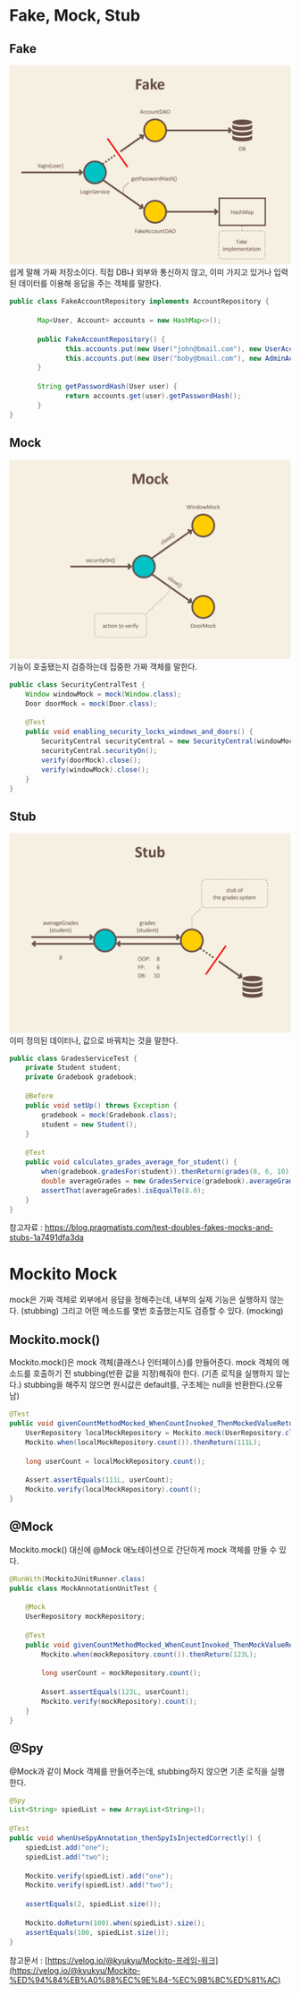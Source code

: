 # Fake, Mock, Stub
## Fake
![img.png](../image/fake.png)
쉽게 말해 가짜 저장소이다. 직접 DB나 외부와 통신하지 않고, 이미 가지고 있거나 입력된 데이터를 이용해 응답을 주는 객체를 말한다. 
~~~java
public class FakeAccountRepository implements AccountRepository {
       
       Map<User, Account> accounts = new HashMap<>();
       
       public FakeAccountRepository() {
              this.accounts.put(new User("john@bmail.com"), new UserAccount());
              this.accounts.put(new User("boby@bmail.com"), new AdminAccount());
       }
       
       String getPasswordHash(User user) {
              return accounts.get(user).getPasswordHash();
       }
}
~~~
## Mock
![img_2.png](../image/mock.png)
기능이 호출됐는지 검증하는데 집중한 가짜 객체를 말한다. 
~~~java
public class SecurityCentralTest {
    Window windowMock = mock(Window.class);
    Door doorMock = mock(Door.class);

    @Test
    public void enabling_security_locks_windows_and_doors() {
        SecurityCentral securityCentral = new SecurityCentral(windowMock, doorMock);
        securityCentral.securityOn();
        verify(doorMock).close();
        verify(windowMock).close();
    }
}
~~~
## Stub
![img_1.png](../image/stub.png)
이미 정의된 데이터나, 값으로 바꿔치는 것을 말한다. 
~~~java
public class GradesServiceTest {
    private Student student;
    private Gradebook gradebook;

    @Before
    public void setUp() throws Exception {
        gradebook = mock(Gradebook.class);
        student = new Student();
    }

    @Test
    public void calculates_grades_average_for_student() {
        when(gradebook.gradesFor(student)).thenReturn(grades(8, 6, 10)); //stubbing gradebook
        double averageGrades = new GradesService(gradebook).averageGrades(student);
        assertThat(averageGrades).isEqualTo(8.0);
    }
}
~~~
참고자료 : https://blog.pragmatists.com/test-doubles-fakes-mocks-and-stubs-1a7491dfa3da
# Mockito Mock
mock은 가짜 객체로 외부에서 응답을 정해주는데, 내부의 실제 기능은 실행하지 않는다. (stubbing)
그리고 어떤 메소드를 몇번 호출했는지도 검증할 수 있다. (mocking)

## Mockito.mock()
Mockito.mock()은 mock 객체(클래스나 인터페이스)를 만들어준다.
mock 객체의 메소드를 호출하기 전 stubbing(반환 값을 지정)해줘야 한다. (기존 로직을 실행하지 않는다.)
stubbing을 해주지 않으면 원시값은 default를, 구조체는 null을 반환한다.(오류남)
~~~java
@Test
public void givenCountMethodMocked_WhenCountInvoked_ThenMockedValueReturned() {
    UserRepository localMockRepository = Mockito.mock(UserRepository.class);
    Mockito.when(localMockRepository.count()).thenReturn(111L);

    long userCount = localMockRepository.count();

    Assert.assertEquals(111L, userCount);
    Mockito.verify(localMockRepository).count();
}
~~~

## @Mock 
Mockito.mock() 대신에 @Mock 애노테이션으로 간단하게 mock 객체를 만들 수 있다. 
~~~java
@RunWith(MockitoJUnitRunner.class)
public class MockAnnotationUnitTest {
    
    @Mock
    UserRepository mockRepository;
    
    @Test
    public void givenCountMethodMocked_WhenCountInvoked_ThenMockValueReturned() {
        Mockito.when(mockRepository.count()).thenReturn(123L);

        long userCount = mockRepository.count();

        Assert.assertEquals(123L, userCount);
        Mockito.verify(mockRepository).count();
    }
}
~~~
## @Spy
@Mock과 같이 Mock 객체를 만들어주는데, stubbing하지 않으면 기존 로직을 실행한다.   
~~~java
@Spy
List<String> spiedList = new ArrayList<String>();

@Test
public void whenUseSpyAnnotation_thenSpyIsInjectedCorrectly() {
    spiedList.add("one");
    spiedList.add("two");

    Mockito.verify(spiedList).add("one");
    Mockito.verify(spiedList).add("two");

    assertEquals(2, spiedList.size());

    Mockito.doReturn(100).when(spiedList).size();
    assertEquals(100, spiedList.size());
}
~~~
참고문서 : [https://velog.io/@kyukyu/Mockito-프레임-워크](https://velog.io/@kyukyu/Mockito-%ED%94%84%EB%A0%88%EC%9E%84-%EC%9B%8C%ED%81%AC)

